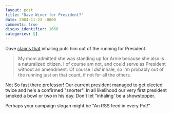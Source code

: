 ```yaml
---
layout: post
title: "Dave Winer for President?"
date: 2004-11-23 -0800
comments: true
disqus_identifier: 1666
categories: []
---
```

Dave [claims
that](http://archive.scripting.com/2004/11/23#When:7:12:24PM) inhaling
puts him out of the running for President.

> My mom admitted she was standing up for Arnie because she also is a
> naturalized citizen. I of course am not, and could serve as President
> without an amendment. Of course I *did* inhale, so I'm probably out of
> the running just on that count, if not for all the others.

Not So fast there professor! Our current president managed to get
elected twice and he's a confirmed "snorter". In all likelihood our very
first president smoked a bowl or two in his day. Don't let "inhaling' be
a showstopper.

Perhaps your campaign slogan might be "An RSS feed in every Pot!"

